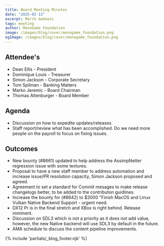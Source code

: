 ```yaml
---
title: Board Meeting Minutes
date: "2025-02-13"
excerpt: March madness
tags: meeting
author: MonoGame Foundation
image: /images/blog/cover/monogame_foundation.png
ogImage: /images/blog/cover/monogame_foundation.png
---
```


## Attendee's

- Dean Ellis - President
- Dominique Louis - Treasurer
- Simon Jackson - Corporate Secretary
- Tom Spilman - Banking Matters
- Marko Jeremic - Board Chairman
- Thomas Altenburger - Board Member

## Agenda

- Discussion on how to expedite updates/releases.
- Staff report/review what has been accomplished. Do we need more people on the payroll to focus on fixing issues.

## Outcomes

- New bounty (#8661) updated to help address the AssimpNetter regression issue with some textures.
- Proposal to have a new staff member to address automation and increase issue/PR resolution capacity, Simon Jackson proposed and agreed.
- Agreement to set a standard for Commit mesages to make release changelogs better, to be added to the contributon guidlines.
- Increase the bounty for (#8642) to $2000 "Finish MacOS and Linux Vulkan Native Backend Support - urgent need.
- DX12 Pr is in the final stretch and XBox is right behind. Release imminent.
- Discussion on SDL3 which is not a priority as it does not add value, however, the new Native backend will use SDL3 by default in the future.
- AMA schedule to discuss the content pipeline improvements.

{% include 'partials/_blog_footer.njk' %}
